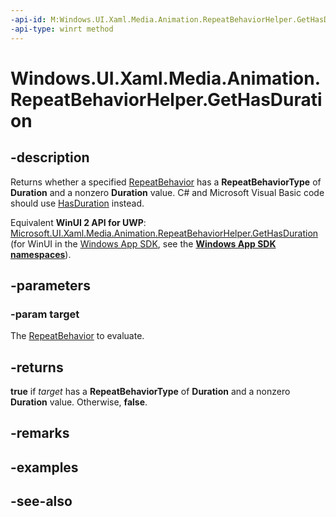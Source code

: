 ```yaml
---
-api-id: M:Windows.UI.Xaml.Media.Animation.RepeatBehaviorHelper.GetHasDuration(Windows.UI.Xaml.Media.Animation.RepeatBehavior)
-api-type: winrt method
---
```


<!-- Method syntax
public bool GetHasDuration(Windows.UI.Xaml.Media.Animation.RepeatBehavior target)
-->

# Windows.UI.Xaml.Media.Animation.RepeatBehaviorHelper.GetHasDuration

## -description
Returns whether a specified [RepeatBehavior](repeatbehavior.md) has a **RepeatBehaviorType** of **Duration** and a nonzero **Duration** value. C# and Microsoft Visual Basic code should use [HasDuration](/dotnet/api/windows.ui.xaml.media.animation.repeatbehavior.hasduration) instead.

Equivalent **WinUI 2 API for UWP**: [Microsoft.UI.Xaml.Media.Animation.RepeatBehaviorHelper.GetHasDuration](/windows/winui/api/microsoft.ui.xaml.media.animation.repeatbehaviorhelper.gethasduration) (for WinUI in the [Windows App SDK](/windows/apps/windows-app-sdk/), see the **[Windows App SDK namespaces](/windows/windows-app-sdk/api/winrt/)**).

## -parameters
### -param target
The [RepeatBehavior](repeatbehavior.md) to evaluate.

## -returns
**true** if *target* has a **RepeatBehaviorType** of **Duration** and a nonzero **Duration** value. Otherwise, **false**.

## -remarks

## -examples

## -see-also
